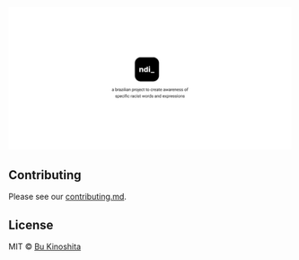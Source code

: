 ![](/.github/cover.png)

## Contributing

Please see our [contributing.md](/contributing.md).

## License

MIT © [Bu Kinoshita](https://bukinoshita.com)

